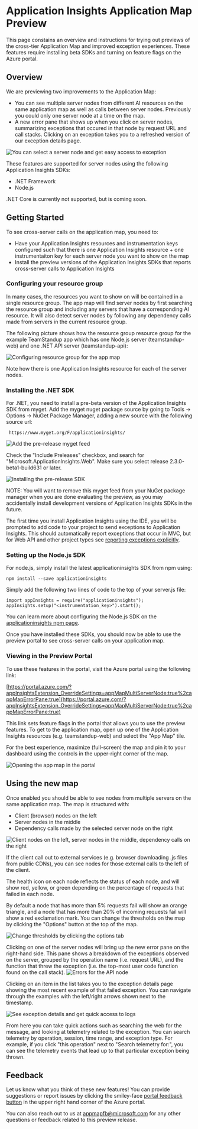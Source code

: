 [multiple-server-nodes]: ./media/app-insights-app-map/multiple-server-nodes.png
[new-exception-blade]: ./media/app-insights-app-map/new-exception-blade.png
[error-pane-flow]: ./media/app-insights-app-map/error-pane-flow.png
[api-node-selected]: ./media/app-insights-app-map/api-node-selected.png
[operation-logs]: ./media/app-insights-app-map/operation-logs.png
[pin-to-dashboard]: ./media/app-insights-app-map/pin-to-dashboard.png
[resource-group-setup]: ./media/app-insights-app-map/resource-group-setup.png
[set-threshold]: ./media/app-insights-app-map/set-threshold.png
[node-group-labels]: ./media/app-insights-app-map/multiple-server-nodes.png
[installing-beta-sdk]: ./media/app-insights-app-map/installing-beta-sdk.png
[add-myget-feed]:  ./media/app-insights-app-map/add-myget-feed.png
[exceptions-and-logs]: ./media/app-insights-app-map/exceptions-and-logs.png
[open-app-map]: ./media/app-insights-app-map/open-app-map.png



# Application Insights Application Map Preview

This page constains an overview and instructions for trying out previews of the cross-tier Application Map and improved 
exception experiences. These features require installing beta SDKs and turning on feature flags on the Azure portal.

## Overview
We are previewing two improvements to the Application Map:
* You can see multiple server nodes from different AI resources on the same application map as well as calls between server nodes.
Previously you could only one server node at a time on the map. 
* A new error pane that shows up when you click on server nodes, summarizing exceptions that occured in that node by request URL
and call stacks. Clicking on an exception takes you to a refreshed version of our exception details page.

![You can select a server node and get easy access to exception][error-pane-flow]

These features are supported for server nodes using the following Application Insights SDKs:
* .NET Framework
* Node.js

.NET Core is currently not supported, but is coming soon.

## Getting Started
To see cross-server calls on the application map, you need to:
* Have your Application Insights resources and instrumentation keys configured such that there is one Application Insights resource + one instrumentaiton key for each server node you want to show on the map
* Install the preview versions of the Application Insights SDKs that reports cross-server calls to Application Insights

### Configuring your resource group
In many cases, the resources you want to show  on will be contained in a single resource group. The app map will find server nodes
by first searching the resource group and including any servers that have a corresponding AI resource. It will also detect server nodes
by following any dependency calls made from servers in the current resource group.

The following picture shows how the resource group resource group for the example TeamStandup app which has
one Node.js server (teamstandup-web) and one .NET API server (teamstandup-api):

![Configuring resource group for the app map][resource-group-setup]

Note how there is one Application Insights resource for each of the server nodes.

### Installing the .NET SDK
For .NET, you need to install a pre-beta version of the Application Insights SDK from myget. Add the myget nuget package source
by going to Tools -> Options -> NuGet Package Manager, adding a new source with the following source url:
```
 https://www.myget.org/F/applicationinsights/
```

![Add the pre-release myget feed][add-myget-feed]

Check the "Include Preleases" checkbox, and search for "Microsoft.ApplicationInsights.Web". Make sure you select release
2.3.0-beta1-build631 or later.

![Installing the pre-release SDK][installing-beta-sdk]

NOTE: You will want to remove this myget feed from your NuGet package manager when you are done evaluating the preview,
as you may accidentally install development versions of Application Insights SDKs in the future.

The first time you install Application Insights using the IDE, you will be prompted to add code to your project to
send exceptions to Application Insights. This should automatically report exceptions that occur in MVC, but for Web API
and other project types see [reporting exceptions explicitly](https://docs.microsoft.com/en-us/azure/application-insights/app-insights-asp-net-exceptions#reporting-exceptions-explicitly).

### Setting up the Node.js SDK
For node.js, simply install the latest applicationinsights SDK from npm using:
```
npm install --save applicationinsights 
```

Simply add the following two lines of code to the top of your server.js file:
```
import appInsights = require("applicationinsights");
appInsights.setup("<instrumentation_key>").start();
```

You can learn more about configuring the Node.js SDK on the 
[applicationinsights npm page](https://www.npmjs.com/package/applicationinsights).

Once you have installed these SDKs, you should now be able to use the preview portal to see cross-server calls on your application map.

### Viewing in the Preview Portal
To use these features in the portal, visit the Azure portal using the following link:

[https://portal.azure.com/?appInsightsExtension_OverrideSettings=appMapMultiServerNode:true%2cappMapErrorPane:true](https://portal.azure.com/?appInsightsExtension_OverrideSettings=appMapMultiServerNode:true%2cappMapErrorPane:true)

This link sets feature flags in the portal that allows you to use the preview features. To get to the application map,
open up one of the Application Insights resources (e.g. teamstandup-web) and select the "App Map" tile.

For the best experience, maximize (full-screen) the map and pin it to your dashboard using the controls in the upper-right corner of the map.

![Opening the app map in the portal][open-app-map]

## Using the new map
Once enabled you should be able to see nodes from multiple servers on the same application map. The map is structured with:
* Client (browser) nodes on the left
* Server nodes in the middle
* Dependency calls made by the selected server node on the right

![Client nodes on the left, server nodes in the middle, dependency calls on the right][node-group-labels]

If the client call out to external services (e.g. browser downloading .js files from public CDNs), you can
see nodes for those external calls to the left of the client.

The health icon on each node reflects the status of each node, and will show red, yellow, or green depending on the percentage of
requests that failed in each node. 

By default a node that has more than 5% requests fail will show an orange triangle, and a node that has more than 20% of
incoming requests fail will show a red exclamation mark. You can change the thresholds on the map by clicking 
the "Options" button at the top of the map.

![Change thresholds by clicking the options tab][set-threshold]

Clicking on one of the server nodes will bring up the new error pane on the right-hand side. This pane shows a breakdown of the
exceptions observed on the server, grouped by the operation name (i.e. request URL), and the function that threw the exception 
(i.e. the top-most user code function found on the call stack).
![Errors for the API node][api-node-selected]


Clicking on an item in the list takes you to the exception details page showing the most recent example of that failed 
exception. You can navigate through the examples with the left/right arrows shown next to the timestamp.

![See exception details and get quick access to logs][exceptions-and-logs]

From here you can take quick actions such as searching the web for the message, and looking at telemetry related to the
exception. You can search telemetry by operation, session, time range, and exception type. For example, if you click 
"this operation" next to "Search telemetry for:", you can see the telemetry events that lead up to that particular exception
being thrown.


## Feedback
Let us know what you think of these new features! You can provide suggestions or report issues by clicking the smiley-face 
[portal feedback button](https://docs.microsoft.com/en-us/azure/application-insights/app-insights-get-dev-support) in the 
upper right hand corner of the Azure portal.

You can also reach out to us at [appmapfb@microsoft.com](mailto:appmapfb@microsoft.com) for any other questions or feedback
related to this preview release.

